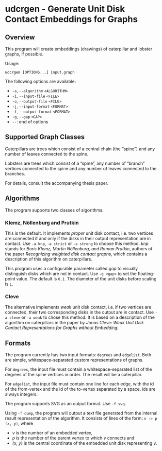 # udcrgen - Generate Unit Disk Contact Embeddings for Graphs

## Overview

This program will create embeddings (drawings) of caterpillar and lobster graphs, if possible.

Usage:

```
udcrgen [OPTIONS...] input.graph
```

The following options are available:

* `-a`, `--algorithm` `<ALGORITHM>`
* `-i`, `--input-file` `<FILE>`
* `-o`, `--output-file` `<FILE>`
* `-j`, `--input-format` `<FORMAT>`
* `-f`, `--output-format` `<FORMAT>`
* `-g`, `--gap` `<GAP>`
* `--`: end of options

## Supported Graph Classes

Caterpillars are trees which consist of a central chain (the “spine”) and any number of leaves connected to the spine.

Lobsters are trees which consist of a “spine”, any number of “branch” vertices connected to the spine and any number of leaves connected to the branches.

For details, consult the accompanying thesis paper.

## Algorithms

The program supports two classes of algorithms.

### Klemz, Nöllenburg and Prutkin

This is the default.
It implements *proper* unit disk contact, i.e. two vertices are connected if and only if the disks in their output representation are in contact.
Use `-a knp`, `-a strict` or `-a strong` to choose this method.
*knp* stands for _Boris Klemz, Martin Nöllenburg, and Roman Prutkin_, authors of the paper _Recognizing weighted disk contact graphs_, which contains a description of this algorithm on caterpillars.

This program uses a configurable parameter called *gap* to visually distinguish disks which are not in contact.
Use `-g <gap>` to set the floating-point value. The default is `0.1`. The diameter of the unit disks before scaling is `1`.

### Cleve

The alternative implements *weak* unit disk contact, i.e. if two vertices are connected, their two corresponding disks in the output are in contact.
Use `-a cleve` or `-a weak` to chose this method.
It is based on a description of the algorithm on caterpillars in the paper by _Jonas Cleve_: _Weak Unit Disk Contact Representations for
Graphs without Embedding_.

## Formats

The program currently has two input formats: `degrees` and `edgelist`.
Both are simple, whitespace-separated custom representations of graphs.

For `degrees`, the input file must contain a whitespace-separated list of the degrees of the spine vertices in order. The result will be a caterpillar.

For `edgelist`, the input file must contain one line for each edge, with the id of the from-vertex and the id of the to-vertex separated by a space.
ids are always integers.

The program supports SVG as an output format. Use `-f svg`.

Using `-f dump`, the program will output a text file generated from the internal result representation of the algorithm. It consists of lines of the form: `v -> p  (x, y)`, where

* _v_ is the number of an embedded vertex,
* _p_ is the number of the parent vertex to which _v_ connects and
* _(x, y)_ is the central coordinate of the embedded unit disk representing _v_.

